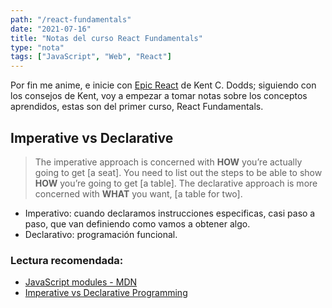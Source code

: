 ```yaml
---
path: "/react-fundamentals"
date: "2021-07-16"
title: "Notas del curso React Fundamentals"
type: "nota"
tags: ["JavaScript", "Web", "React"]
---
```


Por fin me anime, e inicie con [Epic React](https://epicreact.dev/) de Kent C. Dodds; siguiendo con los consejos de Kent, voy a empezar a tomar notas sobre los conceptos aprendidos, estas son del primer curso, React Fundamentals.

## Imperative vs Declarative 
> The imperative approach is concerned with **HOW** you’re actually going to get [a seat]. You need to list out the steps to be able to show **HOW** you’re going to get [a table]. The declarative approach is more concerned with **WHAT** you want, [a table for two].


* Imperativo: cuando declaramos instrucciones especificas, casi paso a paso, que van definiendo como vamos a obtener algo.
* Declarativo: programación funcional.

### Lectura recomendada:
* [JavaScript modules - MDN](https://developer.mozilla.org/en-US/docs/Web/JavaScript/Guide/Modules)
* [Imperative vs Declarative Programming](https://ui.dev/imperative-vs-declarative-programming/)